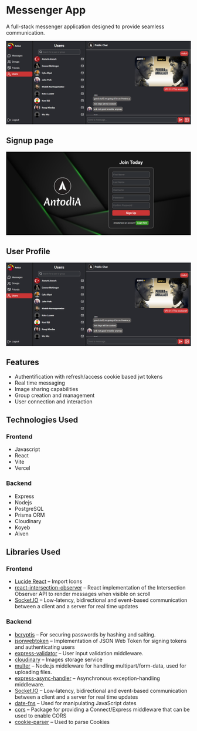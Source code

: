# Messenger App

A full-stack messenger application designed to provide seamless communication.

![App Interface](./client/public/showcase/interface.png)

## Signup page

![Signup Page](./client/public/showcase/sign-up.png)


## User Profile

![User Profile](./client/public/showcase/interface.png)

## Features

- Authentification with refresh/access cookie based jwt tokens
- Real time messaging
- Image sharing capabilities
- Group creation and management
- User connection and interaction

## Technologies Used

### Frontend

- Javascript
- React
- Vite
- Vercel

### Backend

- Express
- Nodejs
- PostgreSQL
- Prisma ORM
- Cloudinary
- Koyeb
- Aiven

## Libraries Used

### Frontend

- [Lucide React](https://lucide.dev/guide/packages/lucide-react) – Import Icons
- [react-intersection-observer](https://www.npmjs.com/package/react-intersection-observer) – React implementation of the Intersection Observer API to render messages when visible on scroll
- [Socket.IO](https://socket.io/) – Low-latency, bidirectional and event-based communication between a client and a server for real time updates

### Backend

- [bcryptjs](https://www.npmjs.com/package/bcryptjs) – For securing passwords by hashing and salting.
- [jsonwebtoken](https://www.npmjs.com/package/jsonwebtoken) – Implementation of JSON Web Token for signing tokens and authenticating users
- [express-validator](https://www.npmjs.com/package/express-validator) – User input validation middleware.
- [cloudinary](https://cloudinary.com/) – Images storage service
- [multer](https://www.npmjs.com/package/multer) – Node.js middleware for handling multipart/form-data, used for uploading files.
- [express-async-handler](https://www.npmjs.com/package/express-async-handler) – Asynchronous exception-handling middleware.
- [Socket.IO](https://socket.io/) – Low-latency, bidirectional and event-based communication between a client and a server for real time updates
- [date-fns](https://date-fns.org/docs/Getting-Started) – Used for manipulating JavaScript dates
- [cors](https://www.npmjs.com/package/cors) – Package for providing a Connect/Express middleware that can be used to enable CORS
- [cookie-parser](https://www.npmjs.com/package/cookie-parser) – Used to parse Cookies